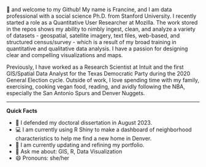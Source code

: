 👋 and welcome to my Github! My name is Francine, and I  am data professional with a social science Ph.D. from Stanford University. I recently started a role as a Quantitative User Researcher at Mozilla. The work stored in the repos shows my ability to nimbly ingest, clean, and analyze a variety of datasets - geospatial, satellite imagery, text files, web-based, and structured census/survey -  which is a result of my broad training in quantitative and qualitative data analysis. I have a passion for designing clear and compelling visualizations and maps. 

Previously, I have worked as a Research Scientist at Intuit and the first GIS/Spatial Data Analyst for the Texas Democratic Party during the 2020 General Election cycle. Outside of work, I love spending time with my family, exercising, cooking vegan food, reading, and avidly following the NBA, especially the San Antonio Spurs and Denver Nuggets.

******

**Quick Facts**
- 🔭 I defended my doctoral dissertation in August 2023. 
- 💻 I am currently using R Shiny to make a dashboard of neighborhood characteristics to help me find a new home in Denver.
- 🌱 I am currently updating and refining my portfolio. 
- 💬 Ask me about: GIS, R, Data Visualization
- 😄 Pronouns: she/her

<!---
francine-stephens/francine-stephens is a ✨ special ✨ repository because its `README.md` (this file) appears on your GitHub profile.
You can click the Preview link to take a look at your changes.
--->
